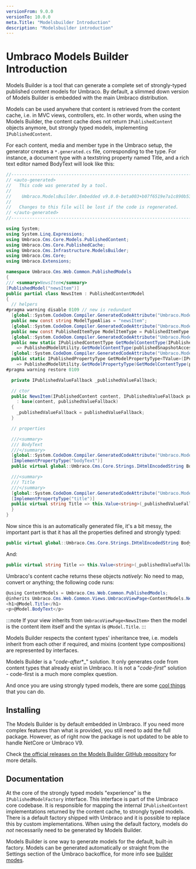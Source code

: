 ```yaml
---
versionFrom: 9.0.0
versionTo: 10.0.0
meta.Title: "Modelsbuilder Introduction"
description: "Modelsbuilder introduction"
---
```


# Umbraco Models Builder Introduction

Models Builder is a tool that can generate a complete set of strongly-typed published content models for Umbraco. By default, a slimmed down version of Models Builder is embedded with the main Umbraco distribution. 

Models can be used anywhere that content is retrieved from the content cache, i.e. in MVC views, controllers, etc. In other words, when using the Models Builder, the content cache does not return `IPublishedContent` objects anymore, but strongly typed models, implementing `IPublishedContent`.

For each content, media and member type in the Umbraco setup, the generator creates a `*.generated.cs` file, corresponding to the type. For instance, a document type with a textstring property named Title, and a rich text editor named BodyText will look like this:

```csharp
//------------------------------------------------------------------------------
// <auto-generated>
//   This code was generated by a tool.
//
//    Umbraco.ModelsBuilder.Embedded v9.0.0-beta003+b07f6519e7a1c890b534502982612ce6b3fea293
//
//   Changes to this file will be lost if the code is regenerated.
// </auto-generated>
//------------------------------------------------------------------------------

using System;
using System.Linq.Expressions;
using Umbraco.Cms.Core.Models.PublishedContent;
using Umbraco.Cms.Core.PublishedCache;
using Umbraco.Cms.Infrastructure.ModelsBuilder;
using Umbraco.Cms.Core;
using Umbraco.Extensions;

namespace Umbraco.Cms.Web.Common.PublishedModels
{
/// <summary>NewsItem</summary>
[PublishedModel("newsItem")]
public partial class NewsItem : PublishedContentModel
{
  // helpers
#pragma warning disable 0109 // new is redundant
  [global::System.CodeDom.Compiler.GeneratedCodeAttribute("Umbraco.ModelsBuilder.Embedded", "9.0.0-beta003+b07f6519e7a1c890b534502982612ce6b3fea293")]
  public new const string ModelTypeAlias = "newsItem";
  [global::System.CodeDom.Compiler.GeneratedCodeAttribute("Umbraco.ModelsBuilder.Embedded", "9.0.0-beta003+b07f6519e7a1c890b534502982612ce6b3fea293")]
  public new const PublishedItemType ModelItemType = PublishedItemType.Content;
  [global::System.CodeDom.Compiler.GeneratedCodeAttribute("Umbraco.ModelsBuilder.Embedded", "9.0.0-beta003+b07f6519e7a1c890b534502982612ce6b3fea293")]
  public new static IPublishedContentType GetModelContentType(IPublishedSnapshotAccessor publishedSnapshotAccessor)
    => PublishedModelUtility.GetModelContentType(publishedSnapshotAccessor, ModelItemType, ModelTypeAlias);
  [global::System.CodeDom.Compiler.GeneratedCodeAttribute("Umbraco.ModelsBuilder.Embedded", "9.0.0-beta003+b07f6519e7a1c890b534502982612ce6b3fea293")]
  public static IPublishedPropertyType GetModelPropertyType<TValue>(IPublishedSnapshotAccessor publishedSnapshotAccessor, Expression<Func<NewsItem, TValue>> selector)
    => PublishedModelUtility.GetModelPropertyType(GetModelContentType(publishedSnapshotAccessor), selector);
#pragma warning restore 0109

  private IPublishedValueFallback _publishedValueFallback;

  // ctor
  public NewsItem(IPublishedContent content, IPublishedValueFallback publishedValueFallback)
    : base(content, publishedValueFallback)
  {
    _publishedValueFallback = publishedValueFallback;
  }

  // properties

  ///<summary>
  /// BodyText
  ///</summary>
  [global::System.CodeDom.Compiler.GeneratedCodeAttribute("Umbraco.ModelsBuilder.Embedded", "9.0.0-beta003+b07f6519e7a1c890b534502982612ce6b3fea293")]
  [ImplementPropertyType("bodyText")]
  public virtual global::Umbraco.Cms.Core.Strings.IHtmlEncodedString BodyText => this.Value<global::Umbraco.Cms.Core.Strings.IHtmlEncodedString>(_publishedValueFallback, "bodyText");

  ///<summary>
  /// Title
  ///</summary>
  [global::System.CodeDom.Compiler.GeneratedCodeAttribute("Umbraco.ModelsBuilder.Embedded", "9.0.0-beta003+b07f6519e7a1c890b534502982612ce6b3fea293")]
  [ImplementPropertyType("title")]
  public virtual string Title => this.Value<string>(_publishedValueFallback, "title");
  }
}
```

Now since this is an automatically generated file, it's a bit messy, the important part is that it has all the properties defined and strongly typed:

```c#
public virtual global::Umbraco.Cms.Core.Strings.IHtmlEncodedString BodyText => this.Value<global::Umbraco.Cms.Core.Strings.IHtmlEncodedString>(_publishedValueFallback, "bodyText");
```

And:

```c#
public virtual string Title => this.Value<string>(_publishedValueFallback, "title");
```

Umbraco's content cache returns these objects _natively_: No need to map, convert or anything; the following code runs:

```csharp
@using ContentModels = Umbraco.Cms.Web.Common.PublishedModels;
@inherits Umbraco.Cms.Web.Common.Views.UmbracoViewPage<ContentModels.NewsItem>
<h1>@Model.Title</h1>
<p>@Model.BodyText</p>
```

:::note
If your view inherits from `UmbracoViewPage<NewsItem>` then the model is the content item itself and the syntax is `@Model.Title`.
:::

Models Builder respects the content types' inheritance tree, i.e. models inherit from each other if required, and mixins (content type compositions) are represented by interfaces.

Models Builder is a "_code-after_*_" solution. It only generates code from content types that already exist in Umbraco. It is not a "_code-first_" solution - code-first is a much more complex question.

And once you are using strongly typed models, there are some [cool things](CoolThingsWithModels.md) that you can do.

## Installing

The Models Builder is by default embedded in Umbraco. If you need more complex features than what is provided, you still need to add the full package. However, as of right now the package is not updated to be able to handle NetCore or Umbraco V9.

Check [the official releases on the Models Builder GitHub repository](https://github.com/zpqrtbnk/Zbu.ModelsBuilder/releases) for more details.

## Documentation

At the core of the strongly typed models "experience" is the `IPublishedModelFactory` interface. This interface is part of the Umbraco core codebase. It is responsible for mapping the internal `IPublishedContent` implementations returned by the content cache, to strongly typed models. There is a default factory shipped with Umbraco and it is possible to replace this by custom implementations. When using the default factory, models do _not_ necessarily need to be generated by Models Builder.

Models Builder is one way to generate models for the default, built-in factory. Models can be generated automatically or straight from the Settings section of the Umbraco backoffice, for more info see [builder modes](Builder-Modes.md).
